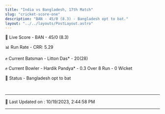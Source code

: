 ```yaml
---
title: "India vs Bangladesh, 17th Match"
slug: "cricket-score-one"
description: "BAN - 45/0 (8.3) - Bangladesh opt to bat."
layout: "../../layouts/PostLayout.astro"
---
```


🔴 Live Score - BAN - 45/0 (8.3)  

📊 Run Rate - CRR: 5.29  

✊ Current Batsman - Litton Das* - 20(28)  

✊ Current Bowler - Hardik Pandya* - 0.3 Over 8 Run - 0 Wicket  

📑 Status - Bangladesh opt to bat

<br />

***

📝 Last Updated on : 10/19/2023, 2:44:58 PM

***

